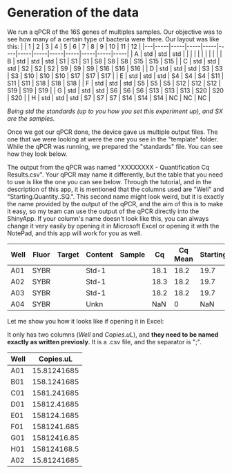# Generation of the data
We run a qPCR of the 16S genes of multiples samples. Our objective was to see how many of a certain type of bacteria were there. Our layout was like this:
|   | 1   | 2   | 3   | 4   | 5   | 6   | 7   | 8   | 9   | 10  | 11  | 12  |
|---|-----|-----|-----|-----|-----|-----|-----|-----|-----|-----|-----|-----|
| A | std | std | std |     |     |     |     |     |     |     |     |     |
| B | std | std | std | S1  | S1  | S1  | S8  | S8  | S8  | S15 | S15 | S15 |
| C | std | std | std | S2  | S2  | S2  | S9  | S9  | S9  | S16 | S16 | S16 |
| D | std | std | std | S3  | S3  | S3  | S10 | S10 | S10 | S17 | S17 | S17 |
| E | std | std | std | S4  | S4  | S4  | S11 | S11 | S11 | S18 | S18 | S18 |
| F | std | std | std | S5  | S5  | S5  | S12 | S12 | S12 | S19 | S19 | S19 |
| G | std | std | std | S6  | S6  | S6  | S13 | S13 | S13 | S20 | S20 | S20 |
| H | std | std | std | S7  | S7  | S7  | S14 | S14 | S14 | NC  | NC  | NC  |

_Being std the standards (up to you how you set this experiment up), and SX are the samples._

Once we got our qPCR done, the device gave us multiple output files. The one that we were looking at were the one you see in the "template" folder. 
While the qPCR was running, we prepared the "standards" file. 
You can see how they look below. 

The output from the qPCR was named "XXXXXXXX - Quantification Cq Results.csv". Your qPCR may name it differently, but the table that you need to use is like the one you can see below. Through the tutorial, and in the description of this app, it is mentioned that the columns used are "Well" and "Starting.Quantity..SQ.". This second name might look weird, but it is exactly the name provided by the output of the qPCR, and the aim of this is to make it easy, so my team can use the output of the qPCR directly into the ShinyApp. If your column's name doesn't look like this, you can always change it very easily by opening it in Microsoft Excel or opening it with the NotePad, and this app will work for you as well. 

| Well | Fluor | Target | Content | Sample | Cq   | Cq Mean | Starting.Quantity..SQ. | ... |
|------|-------|--------|---------|--------|------|---------|------------------------|-----|
| A01  | SYBR  |        | Std-1   |        | 18.1 | 18.2    | 19.7                   | ... |
| A02  | SYBR  |        | Std-1   |        | 18.3 | 18.2    | 19.7                   | ... |
| A03  | SYBR  |        | Std-1   |        | 18.2 | 18.2    | 19.7                   | ... |
| A04  | SYBR  |        | Unkn    |        | NaN  | 0       | NaN                    | ... |

Let me show you how it looks like if opening it in Excel:

It only has two columns (_Well_ and _Copies.uL_), and **they need to be named exactly as written previosly**. It is a .csv file, and the separator is ";".

| Well | Copies.uL     |
|------|---------------|
| A01  | 15.81241685   |
| B01  | 158.1241685   |
| C01  | 1581.241685   |
| D01  | 15812.41685   |
| E01  | 158124.1685   |
| F01  | 1581241.685   |
| G01  | 15812416.85   |
| H01  | 158124168.5   |
| A02  | 15.81241685   |
